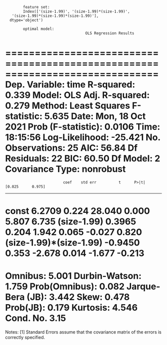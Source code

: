 
            feature set:
            Index(['(size-1.99)', '(size-1.99)*(size-1.99)',
       '(size-1.99)*(size-1.99)*(size-1.99)'],
      dtype='object')
            
            optimal model:
                                        OLS Regression Results                            
==============================================================================
Dep. Variable:                   time   R-squared:                       0.339
Model:                            OLS   Adj. R-squared:                  0.279
Method:                 Least Squares   F-statistic:                     5.635
Date:                Mon, 18 Oct 2021   Prob (F-statistic):             0.0106
Time:                        18:15:56   Log-Likelihood:                -25.421
No. Observations:                  25   AIC:                             56.84
Df Residuals:                      22   BIC:                             60.50
Df Model:                           2                                         
Covariance Type:            nonrobust                                         
===========================================================================================
                              coef    std err          t      P>|t|      [0.025      0.975]
-------------------------------------------------------------------------------------------
const                       6.2709      0.224     28.040      0.000       5.807       6.735
(size-1.99)                 0.3965      0.204      1.942      0.065      -0.027       0.820
(size-1.99)*(size-1.99)    -0.9450      0.353     -2.678      0.014      -1.677      -0.213
==============================================================================
Omnibus:                        5.001   Durbin-Watson:                   1.759
Prob(Omnibus):                  0.082   Jarque-Bera (JB):                3.442
Skew:                           0.478   Prob(JB):                        0.179
Kurtosis:                       4.546   Cond. No.                         3.15
==============================================================================

Notes:
[1] Standard Errors assume that the covariance matrix of the errors is correctly specified.
            
            